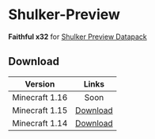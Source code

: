 # Shulker-Preview
**Faithful x32** for [Shulker Preview Datapack](https://github.com/tryashtar/shulker-preview)

## Download
|     Version    |                                                          Links                                                         |
|:--------------:|:----------------------------------------------------------------------------------------------------------------------:|
| Minecraft 1.16 |                                                          Soon                                                          |
| Minecraft 1.15 | [Download](https://github.com/FaithfulTeam/Shulker-Preview/raw/master/files/1.15/Faithful%20-%20Shulker%20Preview.zip) |
| Minecraft 1.14 | [Download](https://github.com/FaithfulTeam/Shulker-Preview/raw/master/files/1.14/Faithful%20-%20Shulker%20Preview.zip) |
